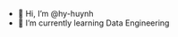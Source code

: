 - 👋 Hi, I’m @hy-huynh
- 🌱 I’m currently learning Data Engineering

<!---
hy-huynh/hy-huynh is a ✨ special ✨ repository because its `README.md` (this file) appears on your GitHub profile.
You can click the Preview link to take a look at your changes.
--->
